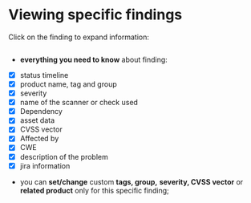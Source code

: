 # Viewing specific findings

Click on the finding to expand information:

<figure><img src="../../.gitbook/assets/viwe.gif" alt=""><figcaption></figcaption></figure>

* **everything you need to know** about finding:&#x20;

<!---->

* [x] status timeline
* [x] product name, tag and group
* [x] severity
* [x] name of the scanner or check used
* [x] Dependency
* [x] asset data
* [x] CVSS vector
* [x] Affected by
* [x] CWE
* [x] description of the problem
* [x] jira information&#x20;

<!---->

* you can **set/change** custom **tags, group,** **severity, CVSS vector** or **related product** only for this specific finding;
